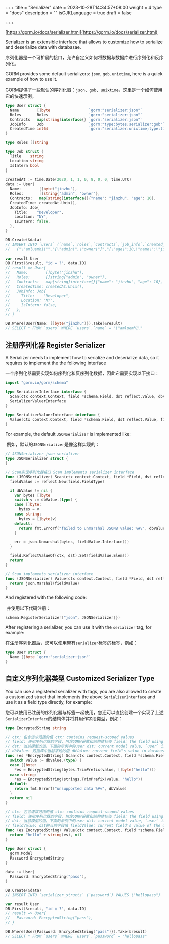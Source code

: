 +++
title = "Serializer"
date = 2023-10-28T14:34:57+08:00
weight = 4
type = "docs"
description = ""
isCJKLanguage = true
draft = false

+++

[https://gorm.io/docs/serializer.html](https://gorm.io/docs/serializer.html)

Serializer is an extensible interface that allows to customize how to serialize and deserialize data with databasae.

​	序列化器是一个可扩展的接口，允许自定义如何将数据与数据库进行序列化和反序列化。

GORM provides some default serializers: `json`, `gob`, `unixtime`, here is a quick example of how to use it.

​	GORM提供了一些默认的序列化器：`json`、`gob`、`unixtime`，这里是一个如何使用它的快速示例。

``` go
type User struct {
  Name        []byte                 `gorm:"serializer:json"`
  Roles       Roles                  `gorm:"serializer:json"`
  Contracts   map[string]interface{} `gorm:"serializer:json"`
  JobInfo     Job                    `gorm:"type:bytes;serializer:gob"`
  CreatedTime int64                  `gorm:"serializer:unixtime;type:time"` // 将int存储为datetime到数据库中 store int as datetime into database
}

type Roles []string

type Job struct {
  Title    string
  Location string
  IsIntern bool
}

createdAt := time.Date(2020, 1, 1, 0, 8, 0, 0, time.UTC)
data := User{
  Name:        []byte("jinzhu"),
  Roles:       []string{"admin", "owner"},
  Contracts:   map[string]interface{}{"name": "jinzhu", "age": 10},
  CreatedTime: createdAt.Unix(),
  JobInfo: Job{
    Title:    "Developer",
    Location: "NY",
    IsIntern: false,
  },
}

DB.Create(&data)
// INSERT INTO `users` (`name`,`roles`,`contracts`,`job_info`,`created_time`) VALUES
//   ("\"amluemh1\"","[\"admin\",\"owner\"]","{\"age\":10,\"name\":\"jinzhu\"}",<gob binary>,"2020-01-01 00:08:00")

var result User
DB.First(&result, "id = ?", data.ID)
// result => User{
//   Name:        []byte("jinzhu"),
//   Roles:       []string{"admin", "owner"},
//   Contracts:   map[string]interface{}{"name": "jinzhu", "age": 10},
//   CreatedTime: createdAt.Unix(),
//   JobInfo: Job{
//     Title:    "Developer",
//     Location: "NY",
//     IsIntern: false,
//   },
// }

DB.Where(User{Name: []byte("jinzhu")}).Take(&result)
// SELECT * FROM `users` WHERE `users`.`name` = "\"amluemh1\"
```

## 注册序列化器 Register Serializer

A Serializer needs to implement how to serialize and deserialize data, so it requires to implement the the following interface

​	一个序列化器需要实现如何序列化和反序列化数据，因此它需要实现以下接口：

``` go
import "gorm.io/gorm/schema"

type SerializerInterface interface {
  Scan(ctx context.Context, field *schema.Field, dst reflect.Value, dbValue interface{}) error
  SerializerValuerInterface
}

type SerializerValuerInterface interface {
  Value(ctx context.Context, field *schema.Field, dst reflect.Value, fieldValue interface{}) (interface{}, error)
}
```

For example, the default `JSONSerializer` is implemented like:

​	例如，默认的`JSONSerializer`是像这样实现的：

``` go
// JSONSerializer json serializer
type JSONSerializer struct {
}

// Scan实现序列化器接口 Scan implements serializer interface
func (JSONSerializer) Scan(ctx context.Context, field *Field, dst reflect.Value, dbValue interface{}) (err error) {
  fieldValue := reflect.New(field.FieldType)

  if dbValue != nil {
    var bytes []byte
    switch v := dbValue.(type) {
    case []byte:
      bytes = v
    case string:
      bytes = []byte(v)
    default:
      return fmt.Errorf("failed to unmarshal JSONB value: %#v", dbValue)
    }

    err = json.Unmarshal(bytes, fieldValue.Interface())
  }

  field.ReflectValueOf(ctx, dst).Set(fieldValue.Elem())
  return
}

// Scan implements serializer interface
func (JSONSerializer) Value(ctx context.Context, field *Field, dst reflect.Value, fieldValue interface{}) (interface{}, error) {
  return json.Marshal(fieldValue)
}
```

And registered with the following code:

​	并使用以下代码注册：

``` go
schema.RegisterSerializer("json", JSONSerializer{})
```

After registering a serializer, you can use it with the `serializer` tag, for example:

​	在注册序列化器后，您可以使用带有`serializer`标签的标签，例如：

``` go
type User struct {
  Name []byte `gorm:"serializer:json"`
}
```

## 自定义序列化器类型 Customized Serializer Type

You can use a registered serializer with tags, you are also allowed to create a customized struct that implements the above `SerializerInterface` and use it as a field type directly, for example:

​	您可以使用已注册的序列化器与标签一起使用，您还可以直接创建一个实现了上述`SerializerInterface`的结构体并将其用作字段类型，例如：

``` go
type EncryptedString string

// ctx: 包含请求范围的值 ctx: contains request-scoped values
// field: 使用序列化器的字段，包含GORM设置和结构体标签 field: the field using the serializer, contains GORM settings, struct tags
// dst: 当前模型的值，下面的示例中的user dst: current model value, `user` in the below example
// dbValue: 数据库中当前字段的值 dbValue: current field's value in database
func (es *EncryptedString) Scan(ctx context.Context, field *schema.Field, dst reflect.Value, dbValue interface{}) (err error) {
  switch value := dbValue.(type) {
  case []byte:
    *es = EncryptedString(bytes.TrimPrefix(value, []byte("hello")))
  case string:
    *es = EncryptedString(strings.TrimPrefix(value, "hello"))
  default:
    return fmt.Errorf("unsupported data %#v", dbValue)
  }
  return nil
}

// ctx: 包含请求范围的值 ctx: contains request-scoped values
// field: 使用序列化器的字段，包含GORM设置和结构体标签 field: the field using the serializer, contains GORM settings, struct tags
// dst: 当前模型的值，下面的示例中的user dst: current model value, `user` in the below example
// fieldValue: dst的当前字段值 fieldValue: current field's value of the dst
func (es EncryptedString) Value(ctx context.Context, field *schema.Field, dst reflect.Value, fieldValue interface{}) (interface{}, error) {
  return "hello" + string(es), nil
}

type User struct {
  gorm.Model
  Password EncryptedString
}

data := User{
  Password: EncryptedString("pass"),
}

DB.Create(&data)
// INSERT INTO `serializer_structs` (`password`) VALUES ("hellopass")

var result User
DB.First(&result, "id = ?", data.ID)
// result => User{
//   Password: EncryptedString("pass"),
// }

DB.Where(User{Password: EncryptedString("pass")}).Take(&result)
// SELECT * FROM `users` WHERE `users`.`password` = "hellopass"
```